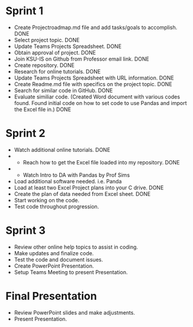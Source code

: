 # Sprint 1

- Create Projectroadmap.md file and add tasks/goals to accomplish. DONE
- Select project topic. DONE
- Update Teams Projects Spreadsheet. DONE
- Obtain approval of project. DONE
- Join KSU-IS on Github from Professor email link. DONE
- Create repository. DONE
- Research for online tutorials.  DONE
- Update Teams Projects Spreadsheet with URL information. DONE
- Create Readme.md file with specifics on the project topic.  DONE
- Search for similar code in GitHub. DONE
- Evaluate similiar code. (Created Word document with various codes found. Found initial code on how to set code to use Pandas and import the Excel file in.) DONE

# Sprint 2

- Watch additional online tutorials. DONE
-   * Reach how to get the Excel file loaded into my repository.  DONE
-   * Watch Intro to DA with Pandas by Prof Sims 
- Load additional software needed. i.e. Panda
- Load at least two Excel Project plans into your C drive. DONE
- Create the plan of data needed from Excel sheet.  DONE
- Start working on the code.
- Test code throughout progression.

# Sprint 3

- Review other online help topics to assist in coding.
- Make updates and finalize code.
- Test the code and document issues.
- Create PowerPoint Presentation.
- Setup Teams Meeting to present Presentation.

# Final Presentation
- Review PowerPoint slides and make adjustments.
- Present Presentation.
